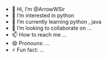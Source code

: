 - 👋 Hi, I’m @ArrowWSir
- 👀 I’m interested in python
- 🌱 I’m currently learning python , java
- 💞️ I’m looking to collaborate on ...
- 📫 How to reach me ...
- 😄 Pronouns: ...
- ⚡ Fun fact: ...

<!---
ArrowWSir/ArrowWSir is a ✨ special ✨ repository because its `README.md` (this file) appears on your GitHub profile.
You can click the Preview link to take a look at your changes.
--->
